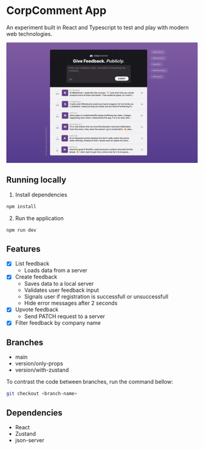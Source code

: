 # CorpComment App

An experiment built in React and Typescript to test and play with modern web technologies.

![JS IMAGE CARVER](public/preview.png)

## Running locally

1. Install dependencies

```sh
npm install
```

2. Run the application

```sh
npm run dev
```

## Features

- [x] List feedback
  - Loads data from a server
- [x] Create feedback
  - Saves data to a local server
  - Validates user feedback input
  - Signals user if registration is successfull or unsuccessfull
  - Hide error messages after 2 seconds
- [x] Upvote feedback
  - Send PATCH request to a server
- [x] Filter feedback by company name

## Branches

- main
- version/only-props
- version/with-zustand

To contrast the code between branches, run the command bellow:

```sh
git checkout <branch-name>
```

## Dependencies

- React
- Zustand
- json-server
